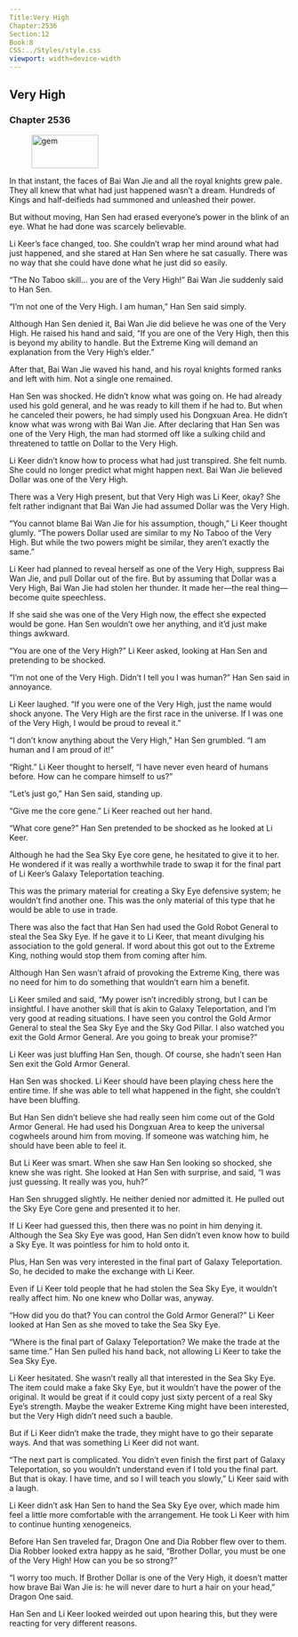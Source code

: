 ```yaml
---
Title:Very High 
Chapter:2536 
Section:12 
Book:8 
CSS:../Styles/style.css 
viewport: width=device-width
---
```

  
## Very High
### Chapter 2536
  
<figure>
	<img src="../Images/gem.gif" alt="gem" id="gem" width="120" height="60" />
</figure>
  

  
In that instant, the faces of Bai Wan Jie and all the royal knights grew pale. They all knew that what had just happened wasn’t a dream. Hundreds of Kings and half-deifieds had summoned and unleashed their power.

But without moving, Han Sen had erased everyone’s power in the blink of an eye. What he had done was scarcely believable.

Li Keer’s face changed, too. She couldn’t wrap her mind around what had just happened, and she stared at Han Sen where he sat casually. There was no way that she could have done what he just did so easily.

“The No Taboo skill… you are of the Very High!” Bai Wan Jie suddenly said to Han Sen.

“I’m not one of the Very High. I am human,” Han Sen said simply.

Although Han Sen denied it, Bai Wan Jie did believe he was one of the Very High. He raised his hand and said, “If you are one of the Very High, then this is beyond my ability to handle. But the Extreme King will demand an explanation from the Very High’s elder.”

After that, Bai Wan Jie waved his hand, and his royal knights formed ranks and left with him. Not a single one remained.

Han Sen was shocked. He didn’t know what was going on. He had already used his gold general, and he was ready to kill them if he had to. But when he canceled their powers, he had simply used his Dongxuan Area. He didn’t know what was wrong with Bai Wan Jie. After declaring that Han Sen was one of the Very High, the man had stormed off like a sulking child and threatened to tattle on Dollar to the Very High.

Li Keer didn’t know how to process what had just transpired. She felt numb. She could no longer predict what might happen next. Bai Wan Jie believed Dollar was one of the Very High.

There was a Very High present, but that Very High was Li Keer, okay? She felt rather indignant that Bai Wan Jie had assumed Dollar was the Very High.

“You cannot blame Bai Wan Jie for his assumption, though,” Li Keer thought glumly. “The powers Dollar used are similar to my No Taboo of the Very High. But while the two powers might be similar, they aren’t exactly the same.”

Li Keer had planned to reveal herself as one of the Very High, suppress Bai Wan Jie, and pull Dollar out of the fire. But by assuming that Dollar was a Very High, Bai Wan Jie had stolen her thunder. It made her—the real thing—become quite speechless.

If she said she was one of the Very High now, the effect she expected would be gone. Han Sen wouldn’t owe her anything, and it’d just make things awkward.

“You are one of the Very High?” Li Keer asked, looking at Han Sen and pretending to be shocked.

“I’m not one of the Very High. Didn’t I tell you I was human?” Han Sen said in annoyance.

Li Keer laughed. “If you were one of the Very High, just the name would shock anyone. The Very High are the first race in the universe. If I was one of the Very High, I would be proud to reveal it.”

“I don’t know anything about the Very High,” Han Sen grumbled. “I am human and I am proud of it!”

“Right.” Li Keer thought to herself, “I have never even heard of humans before. How can he compare himself to us?”

“Let’s just go,” Han Sen said, standing up.

“Give me the core gene.” Li Keer reached out her hand.

“What core gene?” Han Sen pretended to be shocked as he looked at Li Keer.

Although he had the Sea Sky Eye core gene, he hesitated to give it to her. He wondered if it was really a worthwhile trade to swap it for the final part of Li Keer’s Galaxy Teleportation teaching.

This was the primary material for creating a Sky Eye defensive system; he wouldn’t find another one. This was the only material of this type that he would be able to use in trade.

There was also the fact that Han Sen had used the Gold Robot General to steal the Sea Sky Eye. If he gave it to Li Keer, that meant divulging his association to the gold general. If word about this got out to the Extreme King, nothing would stop them from coming after him.

Although Han Sen wasn’t afraid of provoking the Extreme King, there was no need for him to do something that wouldn’t earn him a benefit.

Li Keer smiled and said, “My power isn’t incredibly strong, but I can be insightful. I have another skill that is akin to Galaxy Teleportation, and I’m very good at reading situations. I have seen you control the Gold Armor General to steal the Sea Sky Eye and the Sky God Pillar. I also watched you exit the Gold Armor General. Are you going to break your promise?”

Li Keer was just bluffing Han Sen, though. Of course, she hadn’t seen Han Sen exit the Gold Armor General.

Han Sen was shocked. Li Keer should have been playing chess here the entire time. If she was able to tell what happened in the fight, she couldn’t have been bluffing.

But Han Sen didn’t believe she had really seen him come out of the Gold Armor General. He had used his Dongxuan Area to keep the universal cogwheels around him from moving. If someone was watching him, he should have been able to feel it.

But Li Keer was smart. When she saw Han Sen looking so shocked, she knew she was right. She looked at Han Sen with surprise, and said, “I was just guessing. It really was you, huh?”

Han Sen shrugged slightly. He neither denied nor admitted it. He pulled out the Sky Eye Core gene and presented it to her.

If Li Keer had guessed this, then there was no point in him denying it. Although the Sea Sky Eye was good, Han Sen didn’t even know how to build a Sky Eye. It was pointless for him to hold onto it.

Plus, Han Sen was very interested in the final part of Galaxy Teleportation. So, he decided to make the exchange with Li Keer.

Even if Li Keer told people that he had stolen the Sea Sky Eye, it wouldn’t really affect him. No one knew who Dollar was, anyway.

“How did you do that? You can control the Gold Armor General?” Li Keer looked at Han Sen as she moved to take the Sea Sky Eye.

“Where is the final part of Galaxy Teleportation? We make the trade at the same time.” Han Sen pulled his hand back, not allowing Li Keer to take the Sea Sky Eye.

Li Keer hesitated. She wasn’t really all that interested in the Sea Sky Eye. The item could make a fake Sky Eye, but it wouldn’t have the power of the original. It would be great if it could copy just sixty percent of a real Sky Eye’s strength. Maybe the weaker Extreme King might have been interested, but the Very High didn’t need such a bauble.

But if Li Keer didn’t make the trade, they might have to go their separate ways. And that was something Li Keer did not want.

“The next part is complicated. You didn’t even finish the first part of Galaxy Teleportation, so you wouldn’t understand even if I told you the final part. But that is okay. I have time, and so I will teach you slowly,” Li Keer said with a laugh.

Li Keer didn’t ask Han Sen to hand the Sea Sky Eye over, which made him feel a little more comfortable with the arrangement. He took Li Keer with him to continue hunting xenogeneics.

Before Han Sen traveled far, Dragon One and Dia Robber flew over to them. Dia Robber looked extra happy as he said, “Brother Dollar, you must be one of the Very High! How can you be so strong?”

“I worry too much. If Brother Dollar is one of the Very High, it doesn’t matter how brave Bai Wan Jie is: he will never dare to hurt a hair on your head,” Dragon One said.

Han Sen and Li Keer looked weirded out upon hearing this, but they were reacting for very different reasons.